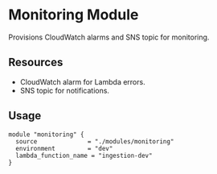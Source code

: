 # Monitoring Module

Provisions CloudWatch alarms and SNS topic for monitoring.

## Resources
- CloudWatch alarm for Lambda errors.
- SNS topic for notifications.

## Usage
```hcl
module "monitoring" {
  source              = "./modules/monitoring"
  environment         = "dev"
  lambda_function_name = "ingestion-dev"
}
```
